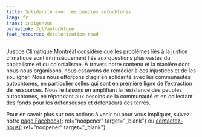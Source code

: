 ```yaml
---
title: Solidarité avec les peuples autochtones
lang: fr
trans: indigenous
permalink: /gt/autochtone
feat_resource: decolonization-read
---
```

Justice Climatique Montréal considère que les problèmes liés à la justice climatique sont intrinsèquement liés aux questions plus vastes du capitalisme et du colonialisme. À travers notre contenu et la manière dont nous nous organisons, nous essayons de remédier à ces injustices et de les souligner. Nous nous efforçons d’agir en solidarité avec les communautés autochtones, en particulier celles qui sont en première ligne de l’extraction de ressources. Nous le faisons en amplifiant la résistance des peuples autochtones, en répondant aux besoins de la communauté et en collectant des fonds pour les défenseuses et défenseurs des terres.

Pour en savoir plus sur nos actions à venir ou pour vous impliquer, suivez notre [page Facebook](https://www.facebook.com/ClimateJusticeMontreal){: rel="noopener" target="_blank"} ou [contactez-nous](mailto:justiceclimatiquemtl@gmail.com){: rel="noopener" target="_blank"}.
